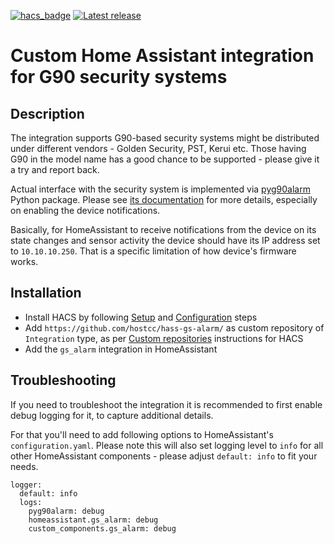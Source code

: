 [![hacs_badge](https://img.shields.io/badge/HACS-Custom-41BDF5.svg)](https://github.com/hacs/integration)
[![Latest release](https://img.shields.io/github/v/release/hostcc/hass-gs-alarm)](https://github.com/hostcc/hass-gs-alarm/releases/latest)

# Custom Home Assistant integration for G90 security systems

## Description

The integration supports G90-based security systems might be distributed under
different vendors - Golden Security, PST, Kerui etc. Those having G90 in the
model name has a good chance to be supported - please give it a try and report
back.

Actual interface with the security system is implemented via
[pyg90alarm](https://pypi.org/project/pyg90alarm/) Python package.
Please see [its documentation](https://pyg90alarm.readthedocs.io/) for more
details, especially on enabling the device notifications.

Basically, for HomeAssistant to receive notifications from the device on its
state changes and sensor activity the device should have its IP address set to
`10.10.10.250`. That is a specific limitation of how device's firmware works.

## Installation

* Install HACS by following [Setup](https://hacs.xyz/docs/setup/prerequisites)
  and [Configuration](https://hacs.xyz/docs/configuration/basic) steps
* Add `https://github.com/hostcc/hass-gs-alarm/` as custom repository of
  `Integration` type, as per [Custom
  repositories](https://hacs.xyz/docs/faq/custom_repositories) instructions for
  HACS
* Add the `gs_alarm` integration in HomeAssistant


## Troubleshooting

If you need to troubleshoot the integration it is recommended to first enable
debug logging for it, to capture additional details.

For that you'll need to add following options to HomeAssistant's
`configuration.yaml`. Please note this will also set logging level to `info`
for all other HomeAssistant components - please adjust `default: info` to fit
your needs.

```
logger:
  default: info
  logs:
    pyg90alarm: debug
    homeassistant.gs_alarm: debug
    custom_components.gs_alarm: debug
```
